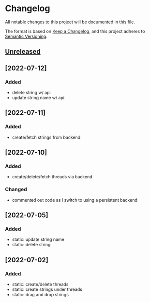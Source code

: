# Changelog
All notable changes to this project will be documented in this file.

The format is based on [Keep a Changelog](https://keepachangelog.com/en/1.0.0/),
and this project adheres to [Semantic Versioning](https://semver.org/spec/v2.0.0.html).

## [Unreleased]
## [2022-07-12]
### Added
- delete string w/ api
- update string name w/ api

## [2022-07-11]
### Added
- create/fetch strings from backend

## [2022-07-10]
### Added
- create/delete/fetch threads via backend

### Changed
- commented out code as I switch to using a persistent backend

## [2022-07-05]
### Added
- static: update string name
- static: delete string

## [2022-07-02]
### Added
- static: create/delete threads
- static: create strings under threads
- static: drag and drop strings


[Unreleased]: https://github.com/olivierlacan/keep-a-changelog/compare/v1.0.0...HEAD
[0.0.1]: https://github.com/olivierlacan/keep-a-changelog/releases/tag/v0.0.1